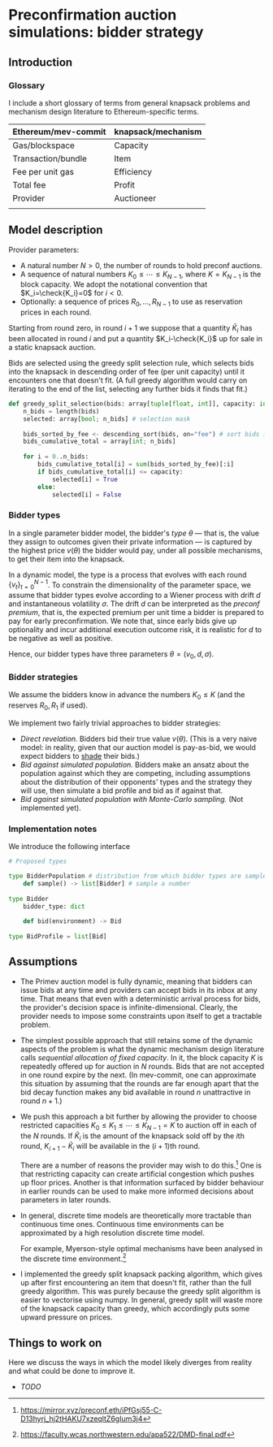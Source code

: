 # Preconfirmation auction simulations: bidder strategy

## Introduction

### Glossary

I include a short glossary of terms from general knapsack problems and mechanism design literature to Ethereum-specific terms.

| Ethereum/mev-commit | knapsack/mechanism |
| ------------------- | ------------------ |
| Gas/blockspace      | Capacity           |
| Transaction/bundle  | Item               |
| Fee per unit gas    | Efficiency         |
| Total fee           | Profit             |
| Provider            | Auctioneer         |
|                     |                    |

## Model description

Provider parameters:

* A natural number $N>0$, the number of rounds to hold preconf auctions.
* A sequence of natural numbers $K_0\leq\cdots \leq K_{N-1}$, where $K=K_{N-1}$ is the block capacity. We adopt the notational convention that $K_i=\check{K_i}=0$ for $i<0$.
* Optionally: a sequence of prices $R_0,\ldots,R_{N-1}$ to use as reservation prices in each round.

Starting from round zero, in round $i+1$ we suppose that a quantity $\check{K}_i$ has been allocated in round $i$ and put a quantity $K_i-\check{K_i}$ up for sale in a static knapsack auction. 

Bids are selected using the greedy split selection rule, which selects bids into the knapsack in descending order of fee (per unit capacity) until it encounters one that doesn't fit. (A full greedy algorithm would carry on iterating to the end of the list, selecting any further bids it finds that fit.)

```python
def greedy_split_selection(bids: array[tuple[float, int]], capacity: int) -> array[bool]:
    n_bids = length(bids)
    selected: array[bool; n_bids] # selection mask
    
    bids_sorted_by_fee <- descending_sort(bids, on="fee") # sort bids in descending order of fee
    bids_cumulative_total = array[int; n_bids]
    
    for i = 0..n_bids:
        bids_cumulative_total[i] = sum(bids_sorted_by_fee)[:i]
        if bids_cumulative_total[i] <= capacity:
            selected[i] = True
        else:
            selected[i] = False
```

### Bidder types

In a single parameter bidder model, the bidder's *type* $\theta$ — that is, the value they assign to outcomes given their private information — is captured by the highest price $v(\theta)$ the bidder would pay, under all possible mechanisms, to get their item into the knapsack.

In a dynamic model, the type is a process that evolves with each round $\{v_t\}_{t=0}^{N-1}$. To constrain the dimensionality of the parameter space, we assume that bidder types evolve according to a Wiener process with drift $d$ and instantaneous volatility $\sigma$. The drift $d$ can be interpreted as the *preconf premium*, that is, the expected premium per unit time a bidder is prepared to pay for early preconfirmation. We note that, since early bids give up optionality and incur additional execution outcome risk, it is realistic for $d$ to be negative as well as positive.

Hence, our bidder types have three parameters $\theta = (v_0, d, \sigma)$.

### Bidder strategies

We assume the bidders know in advance the numbers $K_0\leq K$ (and the reserves $R_0,R_1$ if used).

We implement two fairly trivial approaches to bidder strategies:

* *Direct revelation.* Bidders bid their true value $v(\theta)$. (This is a very naive model: in reality, given that our auction model is pay-as-bid, we would expect bidders to [shade](https://en.wikipedia.org/wiki/Bid_shading) their bids.)
* *Bid against simulated population.* Bidders make an ansatz about the population against which they are competing, including assumptions about the distribution of their opponents' types and the strategy they will use, then simulate a bid profile and bid as if against that.
* *Bid against simulated population with Monte-Carlo sampling.* (Not implemented yet).

### Implementation notes

We introduce the following interface

```python
# Proposed types

type BidderPopulation # distribution from which bidder types are sampled
    def sample() -> list[Bidder] # sample a number
    
type Bidder
    bidder_type: dict
        
    def bid(environment) -> Bid
    
type BidProfile = list[Bid]
```





## Assumptions

* The Primev auction model is fully dynamic, meaning that bidders can issue bids at any time and providers can accept bids in its inbox at any time. That means that even with a deterministic arrival process for bids, the provider's decision space is infinite-dimensional. Clearly, the provider needs to impose some constraints upon itself to get a tractable problem.

* The simplest possible approach that still retains some of the dynamic aspects of the problem is what the dynamic mechanism design literature calls *sequential allocation of fixed capacity*. In it, the block capacity $K$ is repeatedly offered up for auction in $N$ rounds. Bids that are not accepted in one round expire by the next. (In mev-commit, one can approximate this situation by assuming that the rounds are far enough apart that the bid decay function makes any bid available in round $n$ unattractive in round $n+1$.)

* We push this approach a bit further by allowing the provider to choose restricted capacities $K_0\leq K_1\leq\cdots\leq K_{N-1}=K$ to auction off in each of the $N$ rounds. If $\check{K}_i$ is the amount of the knapsack sold off by the $i$th round, $K_{i+1}-\check{K}_i$ will be available in the $(i+1)$th round. 

  There are a number of reasons the provider may wish to do this.[^pricing] One is that restricting capacity can create artificial congestion which pushes up floor prices. Another is that information surfaced by bidder behaviour in earlier rounds can be used to make more informed decisions about parameters in later rounds.

* In general, discrete time models are theoretically more tractable than continuous time ones. Continuous time environments can be approximated by a high resolution discrete time model.

  For example, Myerson-style optimal mechanisms have been analysed in the discrete time environment.[^pavan-myerson]

* I implemented the greedy split knapsack packing algorithm, which gives up after first encountering an item that doesn't fit, rather than the full greedy algorithm. This was purely because the greedy split algorithm is easier to vectorise using numpy. In general, greedy split will waste more of the knapsack capacity than greedy, which accordingly puts some upward pressure on prices.

[^pricing]: https://mirror.xyz/preconf.eth/iPfGsj55-C-D13hyrj_hj2tHAKU7xzeqltZ6gIum3j4
[^pavan-myerson]: https://faculty.wcas.northwestern.edu/apa522/DMD-final.pdf

## Things to work on

Here we discuss the ways in which the model likely diverges from reality and what could be done to improve it.

* *TODO*